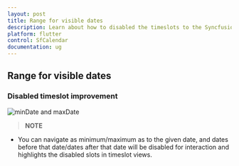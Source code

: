 ```yaml
---
layout: post 
title: Range for visible dates
description: Learn about how to disabled the timeslots to the Syncfusion Flutter Calendar.
platform: flutter
control: SfCalendar
documentation: ug
---
```


## Range for visible dates
 

### Disabled timeslot improvement

![minDate and maxDate]() 

>**NOTE**
* You can navigate as minimum/maximum as to the given date, and dates before that date/dates after that date will be disabled for interaction and highlights the disabled slots in timeslot views.
